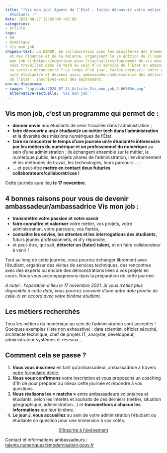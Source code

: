 ```yaml
---
title: "[Vis mon job] Agents de l’État : faites découvrir votre métier tech à des
  étudiants !"
date: 2021-08-27 12:02:00 +02:00
categories:
- Article
tags:
- RH
- Numérique
- Vis mon job
chapeau-text: La DINUM, en collaboration avec les ministères des Armées et de l'Economie
  et des Finances et de la Relance, organisent la 2e édition de [l’opération « Vis
  mon job »](https://numerique.gouv.fr/actualites/lancement-de-vis-mon-job-des-etudiants-a-la-rencontre-des-professionnels-du-numerique-de-letat/).
  Vous travaillez dans la tech au sein d’un service de l’Etat en administration centrale
  ou service déconcentré ? Le temps d’un jour, faites découvrir votre quotidien à
  un/e étudiant/e et devenez ainsi ambassadeur/ambassadrice des métiers du numérique
  de l’État ! Inscrivez-vous dès maintenant.
une-ou-diaporama:
- image: "/uploads/2020_07_24_Article_Vis_mon_job_2-66903e.png"
  alternative-textuelle: 'Vis mon job '
---
```


## Vis mon job, c’est un programme qui permet de :

* **donner envie** aux étudiants de venir travailler dans l’administration ;
* **faire découvrir à un/e étudiant/e un métier tech dans l’administration** et la diversité des missions numériques de l’État
* **faire se rencontrer le temps d’une journée un/e étudiant/e intéressé/e par les métiers du numérique et un professionnel du numérique** au sein d’une administration : ils échangent ensemble sur le métier, le numérique public, les projets phares de l’administration, l’environnement et les méthodes de travail, les technologies, leurs parcours… ;
* … et peut-être **mettre en contact deux futur/es collaborateurs/collaboratrices !**

Cette journée aura lieu **le 17 novembre**.

## 4 bonnes raisons pour vous de devenir ambassadeur/ambassadrice Vis mon job :

* **transmettre votre passion et votre savoir**
* **faire connaître et valoriser** votre métier, vos projets, votre administration, votre parcours, vos fiertés,
* **connaître les envies, les attentes et les interrogations des étudiants,** futurs jeunes professionnels, et d’y répondre,
* et peut-être, qui sait, **détecter un (futur) talent,** et en faire collaborateur à venir !

Tout au long de cette journée, vous pourrez échanger librement avec l’étudiant, organiser des visites de services techniques, des rencontres avec des experts ou encore des démonstrations liées à vos projets en cours. Nous vous accompagnerons dans la préparation de cette journée.

*A noter : l’opération a lieu le 17 novembre 2021. Si vous n’étiez plus disponible à cette date, vous pourrez convenir d’une autre date proche de celle-ci en accord avec votre binôme étudiant.*

## Les métiers recherchés

Tous les métiers du numérique au sein de l’administration sont acceptés !
Quelques exemples (liste non exhaustive) : data scientist, officier sécurité, architecte technique, chef de projets IT, analyste, développeur, administrateur systèmes et réseaux…

## Comment cela se passe ?

1. **Vous vous inscrivez** en tant qu’ambassadeur, ambassadrice à travers [notre formulaire dédié.](https://sgmap.sphinxdeclic.com/d/s/l0tjrd)
2. **Nous vous confirmons** votre inscription et vous proposons un coaching d’1h de pour préparer au mieux cette journée et répondre à vos questions.
3. **Nous réalisons les « matchs »** entre ambassadeurs volontaires et étudiants, selon les intérêts et souhaits de ces derniers (métier, situation géographique, administration…) et **transmettons à chacun les informations** sur leur binôme.
4. **Le jour J, vous accueillez** au sein de votre administration l’étudiant ou étudiante en question pour une immersion à vos côtés.

<p align="center"><a href="https://sgmap.sphinxdeclic.com/d/s/l0tjrd" class="button">S'inscrire à l'événement</a></p>

Contact et informations ambassadeurs : [talents.numeriques@modernisation.gouv.fr](mailto:talents.numeriques@modernisation.gouv.fr)